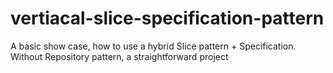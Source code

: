 # vertiacal-slice-specification-pattern
A basic show case, how to use a hybrid Slice pattern + Specification. Without Repository pattern, a straightforward project
